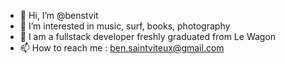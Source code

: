 - 👋 Hi, I’m @benstvit
- 👀 I’m interested in music, surf, books, photography
- 🌱 I am a fullstack developer freshly graduated from Le Wagon
- 📫 How to reach me : ben.saintviteux@gmail.com

<!---
benstvit/benstvit is a ✨ special ✨ repository because its `README.md` (this file) appears on your GitHub profile.
You can click the Preview link to take a look at your changes.
--->
